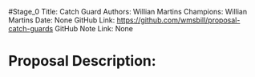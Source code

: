 #Stage_0
Title: Catch Guard
Authors: Willian Martins
Champions: Willian Martins
Date: None
GitHub Link: https://github.com/wmsbill/proposal-catch-guards
GitHub Note Link: None

# Proposal Description:
